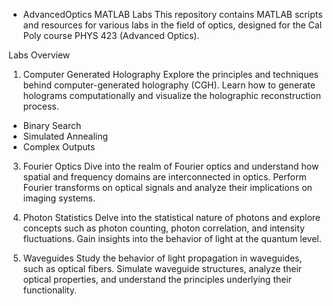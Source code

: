 * AdvancedOptics MATLAB Labs
This repository contains MATLAB scripts and resources for various labs in the field of optics, designed for the Cal Poly course PHYS 423 (Advanced Optics). 

Labs Overview
1. Computer Generated Holography
Explore the principles and techniques behind computer-generated holography (CGH). Learn how to generate holograms computationally and visualize the holographic reconstruction process.
- Binary Search
- Simulated Annealing
- Complex Outputs

3. Fourier Optics
Dive into the realm of Fourier optics and understand how spatial and frequency domains are interconnected in optics. Perform Fourier transforms on optical signals and analyze their implications on imaging systems.

4. Photon Statistics
Delve into the statistical nature of photons and explore concepts such as photon counting, photon correlation, and intensity fluctuations. Gain insights into the behavior of light at the quantum level.

5. Waveguides
Study the behavior of light propagation in waveguides, such as optical fibers. Simulate waveguide structures, analyze their optical properties, and understand the principles underlying their functionality.
